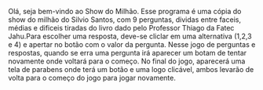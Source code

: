 Olá, seja bem-vindo ao Show do Milhão.
Esse programa é uma cópia do show do milhão do Silvio Santos, com 
9 perguntas, dividas entre faceis, médias e dificeis tiradas do
livro dado pelo Professor Thiago da Fatec Jahu.Para escolher uma
resposta, deve-se cliclar em uma alternativa (1,2,3 e 4) e apertar
no botão com o valor da pergunta. Nesse jogo de perguntas e 
respostas, quando se erra uma pergunta irá aparecer um botam de 
tentar novamente onde voltará para o começo. No final do jogo,
aparecerá uma tela de parabens onde terá um botão e uma logo 
clicável, ambos levarão de volta para o começo do jogo para jogar 
novamente.
